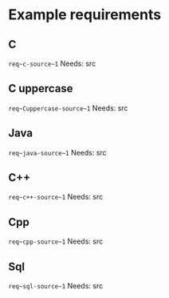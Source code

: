 # Example requirements

## C
`req~c-source~1`
Needs: src

## C uppercase
`req~Cuppercase-source~1`
Needs: src

## Java
`req~java-source~1`
Needs: src

## C++
`req~c++-source~1`
Needs: src

## Cpp
`req~cpp-source~1`
Needs: src

## Sql
`req~sql-source~1`
Needs: src
